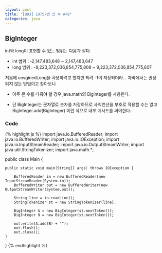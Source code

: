 ```yaml
---
layout: post
title: "[BOJ] 10757번 큰 수 A+B"
categories: java
---
```


## BigInteger

int와 long이 표현할 수 있는 범위는 다음과 같다.

- int 범위 : -2,147,483,648 ~ 2,147,483,647
- long 범위 : -9,223,372,036,854,775,808 ~ 9,223,372,036,854,775,807

처음에 unsginedLong을 사용하려고 했지만 되려 -1이 저장되더라... 자바에서는 권장되지 않는 방법이고 찾아보니

- 아주 큰 수를 다뤄야 할 경우 java.math의 BigInteger를 사용한다.

- 단 BigInteger는 문자열로 숫자를 저장하므로 사칙연산을 부호로 적용할 수는 없고 BigInteger.add(BigInteger) 이런 식으로 내부 메서드를 써야한다.

### Code

{% highlight js %}
import java.io.BufferedReader;
import java.io.BufferedWriter;
import java.io.IOException;
import java.io.InputStreamReader;
import java.io.OutputStreamWriter;
import java.util.StringTokenizer;
import java.math.*;

public class Main {

	public static void main(String[] args) throws IOException {
		
		BufferedReader in = new BufferedReader(new InputStreamReader(System.in));
		BufferedWriter out = new BufferedWriter(new OutputStreamWriter(System.out));
		
		String line = in.readLine();
		StringTokenizer st = new StringTokenizer(line);

		BigInteger A = new BigInteger(st.nextToken());
		BigInteger B = new BigInteger(st.nextToken());
		
		out.write(A.add(B) + "");
		out.flush();
		out.close();
	}
	
}
{% endhighlight %}
